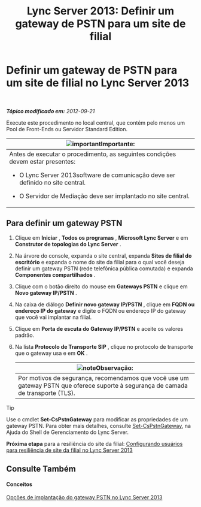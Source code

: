 ﻿---
title: 'Lync Server 2013: Definir um gateway de PSTN para um site de filial'
TOCTitle: Definir um gateway de PSTN para um site de filial
ms:assetid: 87be2fe2-1d56-4062-b430-439d4536414c
ms:mtpsurl: https://technet.microsoft.com/pt-br/library/Gg398689(v=OCS.15)
ms:contentKeyID: 49307374
ms.date: 05/19/2016
mtps_version: v=OCS.15
ms.translationtype: HT
---

# Definir um gateway de PSTN para um site de filial no Lync Server 2013

 

_**Tópico modificado em:** 2012-09-21_

Execute este procedimento no local central, que contém pelo menos um Pool de Front-Ends ou Servidor Standard Edition.

<table>
<colgroup>
<col style="width: 100%" />
</colgroup>
<thead>
<tr class="header">
<th><img src="images/Gg425939.important(OCS.15).gif" title="important" alt="important" />Importante:</th>
</tr>
</thead>
<tbody>
<tr class="odd">
<td>Antes de executar o procedimento, as seguintes condições devem estar presentes:
<ul>
<li><p>O Lync Server 2013software de comunicação deve ser definido no site central.</p></li>
<li><p>O Servidor de Mediação deve ser implantado no site central.</p></li>
</ul></td>
</tr>
</tbody>
</table>


## Para definir um gateway PSTN

1.  Clique em **Iniciar** , **Todos os programas** , **Microsoft Lync Server** e em **Construtor de topologias do Lync Server** .

2.  Na árvore do console, expanda o site central, expanda **Sites de filial do escritório** e expanda o nome do site da filial para o qual você deseja definir um gateway PSTN (rede telefônica pública comutada) e expanda **Componentes compartilhados** .

3.  Clique com o botão direito do mouse em **Gateways PSTN** e clique em **Novo gateway IP/PSTN** .

4.  Na caixa de diálogo **Definir novo gateway IP/PSTN** , clique em **FQDN ou endereço IP do gateway** e digite o FQDN ou endereço IP do gateway que você vai implantar na filial.

5.  Clique em **Porta de escuta do Gateway IP/PSTN** e aceite os valores padrão.

6.  Na lista **Protocolo de Transporte SIP** , clique no protocolo de transporte que o gateway usa e em **OK** .
    
    <table>
    <thead>
    <tr class="header">
    <th><img src="images/Gg425756.note(OCS.15).gif" title="note" alt="note" />Observação:</th>
    </tr>
    </thead>
    <tbody>
    <tr class="odd">
    <td>Por motivos de segurança, recomendamos que você use um gateway PSTN que oferece suporte à segurança de camada de transporte (TLS).</td>
    </tr>
    </tbody>
    </table>



> [!TIP]
> Use o cmdlet <STRONG>Set-CsPstnGateway</STRONG> para modificar as propriedades de um gateway PSTN. Para obter mais detalhes, consulte <A href="https://docs.microsoft.com/en-us/powershell/module/skype/Set-CsPstnGateway">Set-CsPstnGateway</A>, na Ajuda do Shell de Gerenciamento do Lync Server.



**Próxima etapa** para a resiliência do site da filial: [Configurando usuários para resiliência de site da filial no Lync Server 2013](lync-server-2013-configuring-users-for-branch-site-resiliency.md)

## Consulte Também

#### Conceitos

[Opções de implantação do gateway PSTN no Lync Server 2013](lync-server-2013-pstn-gateway-deployment-options.md)

